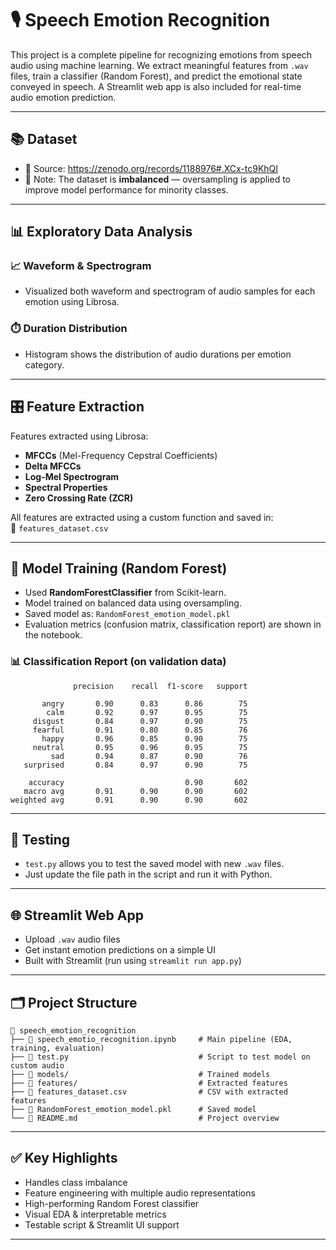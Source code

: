 # 🎙️ Speech Emotion Recognition

This project is a complete pipeline for recognizing emotions from speech audio using machine learning. We extract meaningful features from `.wav` files, train a classifier (Random Forest), and predict the emotional state conveyed in speech. A Streamlit web app is also included for real-time audio emotion prediction.

---

## 📚 Dataset

- 📌 Source: https://zenodo.org/records/1188976#.XCx-tc9KhQI
- 🎯 Note: The dataset is **imbalanced** — oversampling is applied to improve model performance for minority classes.

---

## 📊 Exploratory Data Analysis

### 📈 Waveform & Spectrogram
- Visualized both waveform and spectrogram of audio samples for each emotion using Librosa.

### ⏱️ Duration Distribution
- Histogram shows the distribution of audio durations per emotion category.

---

## 🎛️ Feature Extraction

Features extracted using Librosa:
- **MFCCs** (Mel-Frequency Cepstral Coefficients)
- **Delta MFCCs**
- **Log-Mel Spectrogram**
- **Spectral Properties**
- **Zero Crossing Rate (ZCR)**

All features are extracted using a custom function and saved in:  
📄 `features_dataset.csv`

---

## 🤖 Model Training (Random Forest)

- Used **RandomForestClassifier** from Scikit-learn.
- Model trained on balanced data using oversampling.
- Saved model as: `RandomForest_emotion_model.pkl`
- Evaluation metrics (confusion matrix, classification report) are shown in the notebook.

### 📊 Classification Report (on validation data)
```
              precision    recall  f1-score   support

       angry       0.90      0.83      0.86        75
        calm       0.92      0.97      0.95        75
     disgust       0.84      0.97      0.90        75
     fearful       0.91      0.80      0.85        76
       happy       0.96      0.85      0.90        75
     neutral       0.95      0.96      0.95        75
         sad       0.94      0.87      0.90        76
   surprised       0.84      0.97      0.90        75

    accuracy                           0.90       602
   macro avg       0.91      0.90      0.90       602
weighted avg       0.91      0.90      0.90       602
```

---

## 🧪 Testing

- `test.py` allows you to test the saved model with new `.wav` files.
- Just update the file path in the script and run it with Python.

---

## 🌐 Streamlit Web App

- Upload `.wav` audio files
- Get instant emotion predictions on a simple UI
- Built with Streamlit (run using `streamlit run app.py`)

---

## 🗂️ Project Structure
```
📁 speech_emotion_recognition
├── 📓 speech_emotio_recognition.ipynb     # Main pipeline (EDA, training, evaluation)
├── 🐍 test.py                             # Script to test model on custom audio
├── 📁 models/                             # Trained models
├── 📁 features/                           # Extracted features
├── 📄 features_dataset.csv                # CSV with extracted features
├── 📄 RandomForest_emotion_model.pkl      # Saved model
└── 📄 README.md                           # Project overview
```

---

## ✅ Key Highlights
- Handles class imbalance
- Feature engineering with multiple audio representations
- High-performing Random Forest classifier
- Visual EDA & interpretable metrics
- Testable script & Streamlit UI support

---


